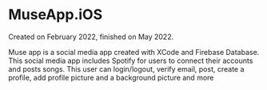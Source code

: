 # MuseApp.iOS

Created on February 2022, finished on May 2022. 

Muse app is a social media app created with XCode and Firebase Database. This social media app includes Spotify for users to connect their accounts and posts songs. This user can login/logout, verify email, post, create a profile, add profile picture and a background picture and more
